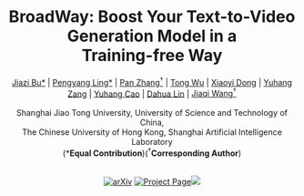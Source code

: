 <div align="center">

<h1>BroadWay: Boost Your Text-to-Video Generation Model in a <br> Training-free Way</h1>

<div>
    <a href="https://github.com/Bujiazi/" target="_blank">Jiazi Bu*</a><sup></sup> | 
    <a href="https://github.com/LPengYang/" target="_blank">Pengyang Ling*</a><sup></sup> | 
    <a href="https://panzhang0212.github.io/" target="_blank">Pan Zhang<sup>†</sup></a><sup></sup> | 
    <a href="https://wutong16.github.io/" target="_blank">Tong Wu</a><sup></sup> |
    <a href="https://scholar.google.com/citations?user=FscToE0AAAAJ&hl=en/" target="_blank">Xiaoyi Dong</a><sup></sup> |
    <a href="https://yuhangzang.github.io/" target="_blank">Yuhang Zang</a><sup></sup> |
    <a href="https://scholar.google.com/citations?hl=zh-CN&user=sJkqsqkAAAAJ" target="_blank">Yuhang Cao</a><sup></sup> |
    <a href="http://dahua.site/" target="_blank">Dahua Lin</a><sup></sup> |
    <a href="https://myownskyw7.github.io/" target="_blank">Jiaqi Wang<sup>†</sup></a><sup></sup>
</div>
<br>
<div>
    <sup></sup>Shanghai Jiao Tong University, University of Science and Technology of China, <br> The Chinese University of Hong Kong, Shanghai Artificial Intelligence Laboratory
</div>
(*<b>Equal Contribution</b>)(<sup>†</sup><b>Corresponding Author</b>)
<br><br>

[![arXiv](https://img.shields.io/badge/arXiv-2410.06241-b31b1b.svg)](https://arxiv.org/abs/2410.06241) [![Project Page](https://img.shields.io/badge/Project-Website-green)](https://bujiazi.github.io/motionclone.github.io/)![](https://img.shields.io/github/stars/Bujiazi/BroadWay?style=social) 
